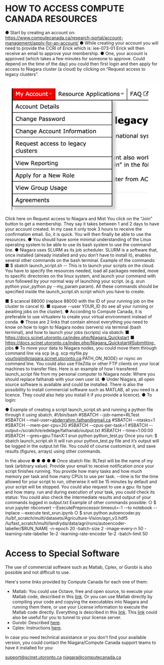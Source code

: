 # HOW TO ACCESS COMPUTE CANADA RESOURCES

● Start by creating an account on:
https://www.computecanada.ca/research-portal/account-management/apply-for-an-account/
● While creating your account you will need to provide the CCRI of Erick which is:
iee-073-01
Erick will then receive an email to approve your membership.
● One, your account is approved (which takes a few minutes for someone to approve.
Could depend on the time of the day) you could then first login and then apply for access to Niagara cluster (a cloud) by clicking on “Request access to legacy clusters”.

![](./Picture1.png)



  Click here on Request access to Niagara and Mist
You click on the “Join” button to get a membership.
They say it takes between 1 and 2 days to have your account created. In my case it only took 3 hours to receive the confirmation email. So, it is quick.
You will then finally be able to use the resources.
● You should have some minimal understanding of the Linux operating system to be able to use its bash system to use the command line.
● Niagara uses SLURM as its job scheduler. SLURM is a software that, once installed (already installed and you don’t have to install it), enables several other commands on the bash terminal. Example of the commands:
■ $ ​sbatch​ launch_script.sh -- This is to launch your scripts on the cloud. You have to specify the resources needed, load all packages needed, move to specific directories on the linux system, and launch your command with ​srun​ followed by your normal way of launching your script. (e.g. srun python your_python.py --my_param param). All these commands should be specified inside the launch_script.sh script which you have to create.
 
 ■ $​ scancel​ 88000 (replace 88000 with the ID of your running job on the cluster to cancel it).
■ squeue --user YOUR_ID (to see all your running or awaiting jobs on the cluster).
● According to Compute Canada, it is preferable to use virtualenv to create your virtual environment instead of conda.
● Those are 2 links that contain almost everything you need to know on how to login to Niagara nodes (servers) via terminal (bash terminal), and how to launch your jobs (scripts) via sbatch:
■ https://docs.scinet.utoronto.ca/index.php/Niagara_Quickstart
■ https://docs.scinet.utoronto.ca/index.php/Niagara_Quickstart#Submitting_
jobs
● To move your data to Niagara nodes, you could move them through command line via scp (e.g. scp myfile.py ​yourlogin@niagara.scinet.utoronto.ca​:PATH_ON_NODE) or rsync on command line. You could also use FileZilla or other FTP clients on your local machines to transfer files.
Here is an example of how I transfered launch_script file from my personal computer to Niagara node:
    Where you should replace fathanab with your own user id.
● Under Niagara, all open source software is available and could be installed. There is
also the possibility to install commercial software such as MATLAB, all you need is a
licence. They could also help you install it if you provide a licence).
● To login:

  ● Example of creating a script launch_script.sh and running a python file through it using sbatch​.
#!/bin/bash
#SBATCH --job-name=RLTest
#SBATCH --mail-user=abderrahim.fathan@gmail.ca #SBATCH --ntasks=1
#SBATCH --mem-per-cpu=2G
#SBATCH --cpus-per-task=1
#SBATCH --output=/scratch/e/edelage/fathanab/output.txt #SBATCH --time=1:00:00
#SBATCH --gres=gpu:TitanX:1
srun python python_test.py
Once you run: $ ​sbatch launch_script.sh
It will run your python_test.py file and it’s output will be logged in the output.txt file. You could of course customize it, and save results (figures, arrays) using other commands.

In the above ● ●
● ● ●
Once sbatch
file:
RLTest will be the name of my task (arbitrary value).
Provide your email to receive notification once your script finishes running.
You provide how many tasks and how much memory per task and how many CPUs to use per task.
--time is for the time allowed for your script to run, otherwise it will be 15 minutes by default and your script will be stopped.
You could also request to use a gpu: Its type and how many.
run and during execution of your task, you could check its status:
 You could also check the intermediate results and output of your commands logged in output.txt
Example of other commands possible:
○ $ srun jupyter nbconvert --ExecutePreprocessor.timeout=-1 --to notebook
--inplace --execute test_srun.ipynb
○ $ srun python autoencoder.py
/lu/bf_scratch/multi/datasets/Agriculture-Vision/agri_v3.hdf5 /lu/fast_scratch/multi/landryda/data/agri/runs/autoencoder-labeller/$RUN_NAME -n-epoch 20 -batch-size 2 -image-every-n 50 -learning-rate-labeller 1e-2 -learning-rate-encoder 1e-2 -batch-limit 50

# Access to Special Software

The use of commercial software such as Matlab, Cplex, or Gurobi is also possible and not difficult to use.

Here's some links provided by Compute Canada for each one of them:
- Matlab: You could use Octave, free and open source, to execute your Matlab code, described in this [link](https://docs.scinet.utoronto.ca/index.php/Octave). Or you can use Matlab directly by compiling your code and copying the executables into Niagara and running them there, or use your License information to execute the Matlab code directly. Everything is described in this [link](https://docs.scinet.utoronto.ca/index.php/MATLAB). This [link](https://docs.scinet.utoronto.ca/index.php/SSH_Tunneling) could also be useful for you to tunnel to your license server.
- Gurobi: Described [here](https://docs.scinet.utoronto.ca/index.php/Gurobi).
- Cplex: Instructions [here](https://docs.computecanada.ca/wiki/CPLEX/en).

In case you need technical assistance or you don't find your available version, you could contact the Niagara/Compute Canada support teams to have it installed for you: 

support@scinet.utoronto.ca
niagara@computecanada.ca

